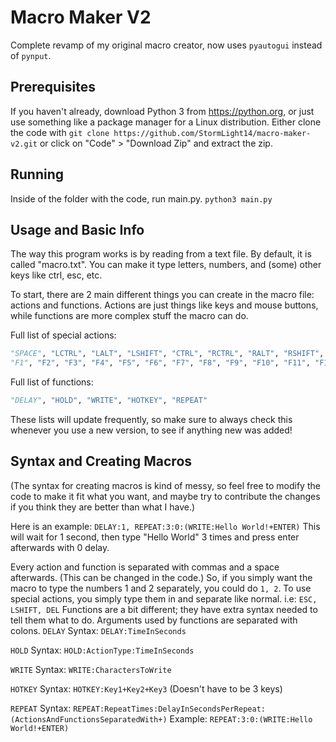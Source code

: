 # Macro Maker V2
Complete revamp of my original macro creator, now uses `pyautogui` instead of `pynput`.

## Prerequisites
If you haven't already, download Python 3 from https://python.org, or just use something like a package manager for a Linux distribution.
Either clone the code with `git clone https://github.com/StormLight14/macro-maker-v2.git` or click on "Code" > "Download Zip" and extract the zip.

## Running
Inside of the folder with the code, run main.py. `python3 main.py`

## Usage and Basic Info
The way this program works is by reading from a text file. By default, it is called "macro.txt". You can make it type letters, numbers, and (some) other keys like ctrl, esc, etc.

To start, there are 2 main different things you can create in the macro file: actions and functions. Actions are just things like keys and mouse buttons, while functions are more complex stuff the macro can do. 

Full list of special actions: 
```py
"SPACE", "LCTRL", "LALT", "LSHIFT", "CTRL", "RCTRL", "RALT", "RSHIFT", "TAB", "ESC", "ESCAPE", "ENTER", "DEL", "DELETE", "LCLICK", "RCLICK", "MCLICK",
"F1", "F2", "F3", "F4", "F5", "F6", "F7", "F8", "F9", "F10", "F11", "F12"
```
Full list of functions: 
```py
"DELAY", "HOLD", "WRITE", "HOTKEY", "REPEAT"
```
These lists will update frequently, so make sure to always check this whenever you use a new version, to see if anything new was added!

## Syntax and Creating Macros
(The syntax for creating macros is kind of messy, so feel free to modify the code to make it fit what you want, and maybe try to contribute the changes if you think they are better than what I have.)

Here is an example: `DELAY:1, REPEAT:3:0:(WRITE:Hello World!+ENTER)` This will wait for 1 second, then type "Hello World" 3 times and press enter afterwards with 0 delay.

Every action and function is separated with commas and a space afterwards. (This can be changed in the code.) So, if you simply want the macro to type the numbers 1 and 2 separately, you could do `1, 2`.
To use special actions, you simply type them in and separate like normal. i.e: `ESC, LSHIFT, DEL`
Functions are a bit different; they have extra syntax needed to tell them what to do. Arguments used by functions are separated with colons.
`DELAY` Syntax: `DELAY:TimeInSeconds`

`HOLD` Syntax: `HOLD:ActionType:TimeInSeconds`

`WRITE` Syntax: `WRITE:CharactersToWrite`

`HOTKEY` Syntax: `HOTKEY:Key1+Key2+Key3` (Doesn't have to be 3 keys)

`REPEAT` Syntax: `REPEAT:RepeatTimes:DelayInSecondsPerRepeat:(ActionsAndFunctionsSeparatedWith+)` Example: `REPEAT:3:0:(WRITE:Hello World!+ENTER)`
